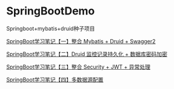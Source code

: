 # SpringBootDemo
Springboot+mybatis+druid种子项目

[SpringBoot学习笔记【一】整合 Mybatis + Druid + Swagger2](https://blog.csdn.net/greedystar/article/details/81020248)

[SpringBoot学习笔记【二】Druid 监控记录持久化 + 数据库密码加密](https://blog.csdn.net/greedystar/article/details/81055485)

[SpringBoot学习笔记【三】整合 Security + JWT + 异常处理](https://blog.csdn.net/greedystar/article/details/81220070)

[SpringBoot学习笔记【四】多数据源配置](https://blog.csdn.net/greedystar/article/details/85230576)
